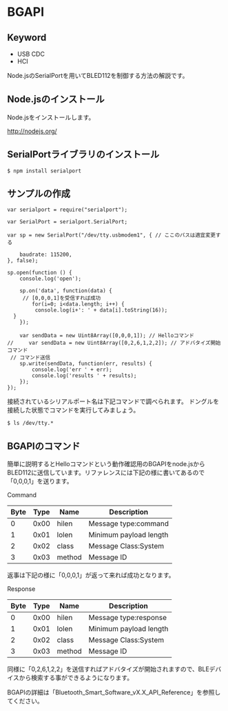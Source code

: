# BGAPI

## Keyword

* USB CDC
* HCI

Node.jsのSerialPortを用いてBLED112を制御する方法の解説です。

## Node.jsのインストール
Node.jsをインストールします。

http://nodejs.org/

## SerialPortライブラリのインストール
```
$ npm install serialport
```

## サンプルの作成

```
var serialport = require("serialport");
 
var SerialPort = serialport.SerialPort;
 
var sp = new SerialPort("/dev/tty.usbmodem1", { // ここのパスは適宜変更する
 
    baudrate: 115200,
}, false);

sp.open(function () {
    console.log('open');
    
    sp.on('data', function(data) {
     // [0,0,0,1]を受信すれば成功
        for(i=0; i<data.length; i++) {
         console.log(i+': ' + data[i].toString(16));
  }
    });
    
    var sendData = new Uint8Array([0,0,0,1]); // Helloコマンド
//     var sendData = new Uint8Array([0,2,6,1,2,2]); // アドバタイズ開始コマンド
 // コマンド送信
    sp.write(sendData, function(err, results) {
        console.log('err ' + err);
        console.log('results ' + results);
    });
});
```

接続されているシリアルポート名は下記コマンドで調べられます。
ドングルを接続した状態でコマンドを実行してみましょう。

```
$ ls /dev/tty.*
```

## BGAPIのコマンド

簡単に説明するとHelloコマンドという動作確認用のBGAPIをnode.jsからBLED112に送信しています。リファレンスには下記の様に書いてあるので「0,0,0,1」を送ります。

Command

| Byte | Type | Name | Description |
| -- | -- | -- | -- |
| 0 | 0x00 | hilen | Message type:command |
| 1 | 0x01 | lolen | Minimum payload length |
| 2 | 0x02 | class | Message Class:System |
| 3 | 0x03 | method | Message ID |

返事は下記の様に「0,0,0,1」が返って来れば成功となります。

Response

| Byte | Type | Name | Description |
| -- | -- | -- | -- |
| 0 | 0x00 | hilen | Message type:response |
| 1 | 0x01 | lolen | Minimum payload length |
| 2 | 0x02 | class | Message Class:System |
| 3 | 0x03 | method | Message ID |

同様に「0,2,6,1,2,2」を送信すればアドバタイズが開始されますので、BLEデバイスから検索する事ができるようになります。

BGAPIの詳細は「Bluetooth_Smart_Software_vX.X_API_Reference」を参照してください。
